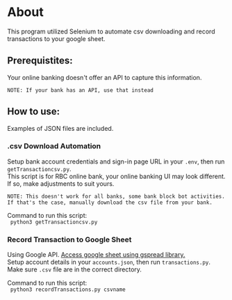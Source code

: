 # About
This program utilized Selenium to automate csv downloading and record transactions to your google sheet. 

## Prerequistites:
Your online banking doesn't offer an API to capture this information.  

```NOTE: If your bank has an API, use that instead```

## How to use:
Examples of JSON files are included.  

### .csv Download Automation
Setup bank account credentials and sign-in page URL in your `.env`, then run `getTransactioncsv.py`.  
This script is for RBC online bank, your online banking UI may look different. If so, make adjustments to suit yours.  

```NOTE: This doesn't work for all banks, some bank block bot activities. If that's the case, manually download the csv file from your bank. ```

Command to run this script:  
``` python3 getTransactioncsv.py```

### Record Transaction to Google Sheet
Using Google API. [Access google sheet using gspread library.](https://docs.gspread.org/en/v5.10.0/)  
Setup account details in your `accounts.json`, then run `transactions.py`.  
Make sure `.csv` file are in the correct directory.  

Command to run this script:  
``` python3 recordTransactions.py csvname```  
